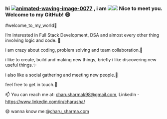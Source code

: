 ### hi <a href="https://www.animatedimages.org/cat-waving-1645.htm"><img src="https://www.animatedimages.org/data/media/1645/animated-waving-image-0077.gif" border="0" alt="animated-waving-image-0077" /></a> , i am <img src="https://img.icons8.com/color/48/000000/c.png"/><img src="https://img.icons8.com/color/48/000000/s.png"/> Nice to meet you. Welcome to my GitHub! 😄
#welcome_to_my_world🏡

I’m interested in Full Stack Development, DSA and almost every other thing involving logic and code. 💜

i am crazy about coding, problem solving and team collaboration.🌱

i like to create, build and making new things, briefly i like discovering new useful things.✨

i also like a social gathering and meeting new people.👯

feel free to get in touch.💬

📫 You can reach me at: charusharmak98@gmail.com, LinkedIn - https://www.linkedin.com/in/charusha/

😄 wanna know me:@<a href="https://sharmacharu.netlify.app/">charu_sharma.com</a>
<!--
**CharuSharma13/CharuSharma13** is a ✨ _special_ ✨ repository because its `README.md` (this file) appears on your GitHub profile.

Here are some ideas to get you started:

- 🔭 I’m currently working on ...
- 🌱 I’m currently learning ...
- 👯 I’m looking to collaborate on ...
- 🤔 I’m looking for help with ...
- 💬 Ask me about ...
- 📫 How to reach me: ...
- 😄 Pronouns: ...
- ⚡ 👋 Fun fact: ...

🏡 [website][website] **|** 
🐦 [twitter][twitter] **|** 
📺 [youtube][youtube] **|** 
🎥 [twitch][twitch] **|** 
📦 [npm][npm] **|** 
📷 [instagram][instagram] **|** 
👔 [linkedin][linkedin]

🧠  
💜  
👨🏼‍
🧠 
💜 

🏡
🐦 
-->
